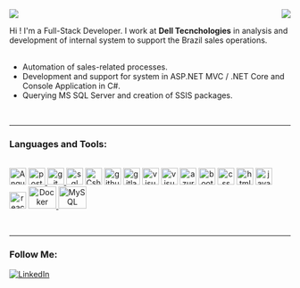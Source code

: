 
<img align='right' src="https://github-readme-stats.vercel.app/api?username=wilopesi&show_icons=true&title_color=783c00&text_color=af552e&icon_color=783c00&bg_color=f8efd4&cache_seconds=2300">

<img src="https://img.shields.io/static/v1?label=Overview&message=Willian Lopes&color=f8efd4&style=for-the-badge&logo=GitHub">

<p>

 Hi ! I'm a Full-Stack Developer. I work at **Dell Tecnchologies** in analysis and development of internal system to support the Brazil sales operations.
<br><br>
- Automation of sales-related processes.
- Development and support for system in ASP.NET MVC / .NET Core and Console Application in C#.
- Querying MS SQL Server and creation of SSIS packages.

</p>
<br>
<hr>

### Languages and Tools:

<div style="display: inline_block"><br>
 
   <a align="center">
    <img alt="Angular" width="30" src="https://www.vectorlogo.zone/logos/angular/angular-icon.svg"/> 
   </a>
                                                                                                   
  <a align="center" href="https://postman.com">
    <img alt="postman" width="30" src="https://www.vectorlogo.zone/logos/getpostman/getpostman-icon.svg"/>
  </a>
 
   <a align="center" href="https://github.com">
    <img alt="git" width="30" src="https://cdn.jsdelivr.net/gh/devicons/devicon/icons/git/git-original.svg"/>
  </a>
 
 <a align="center">
   <img alt="sql server" width="30" src="https://cdn.jsdelivr.net/gh/devicons/devicon/icons/microsoftsqlserver/microsoftsqlserver-plain.svg" /> 
 </a>
 
 <a align="center">
    <img alt="Csharp" width="30"src="https://cdn.jsdelivr.net/gh/devicons/devicon/icons/csharp/csharp-original.svg" /> 
 </a>
 
 
<a align="center">
   <img alt="github" width="30" src="https://cdn.jsdelivr.net/gh/devicons/devicon/icons/github/github-original.svg" />
</a>


<a align="center">
   <img alt="gitlab" width="30" src="https://cdn.jsdelivr.net/gh/devicons/devicon/icons/gitlab/gitlab-original.svg" />
</a>


<a align="center">
   <img alt="visual studio" width="30" src="https://cdn.jsdelivr.net/gh/devicons/devicon/icons/visualstudio/visualstudio-plain.svg" />
</a>

<a align="center">
   <img alt="visual code" width="30" src="https://cdn.jsdelivr.net/gh/devicons/devicon/icons/vscode/vscode-original.svg" />
</a>

<a align="center">
   <img alt="azure" width="30" src="https://cdn.jsdelivr.net/gh/devicons/devicon/icons/azure/azure-original.svg" />
</a>

 <a align="center">
    <img alt="bootstrap" width="30" src="https://cdn.jsdelivr.net/gh/devicons/devicon/icons/bootstrap/bootstrap-original.svg" />       
 </a>
 
 
 <a align="center">
    <img alt="css" width="30"  src="https://cdn.jsdelivr.net/gh/devicons/devicon/icons/css3/css3-original.svg" />    
 </a>
 
 
 <a align="center">
    <img alt="html" width="30" src="https://cdn.jsdelivr.net/gh/devicons/devicon/icons/html5/html5-original.svg" />               
 </a>
 
 
 <a align="center">
    <img alt="java" width="30" src="https://cdn.jsdelivr.net/gh/devicons/devicon/icons/java/java-original.svg" />
 </a>
          
 <a align="center">
     <img alt="react js" width="30" src="https://cdn.jsdelivr.net/gh/devicons/devicon/icons/react/react-original.svg" />              
 </a>
                                                                                                                     
<a align="center" href="https://www.docker.com/">
 <img alt="Docker" height="40" width="50" src="https://cdn.jsdelivr.net/gh/devicons/devicon/icons/docker/docker-original-wordmark.svg"/>
</a>
  
<a align="center" href="https://www.mysql.com">
 <img alt="MySQL" height="40" width="50" src="https://cdn.jsdelivr.net/gh/devicons/devicon/icons/mysql/mysql-original-wordmark.svg"/>
</a>
                                                                                                                                   
</div>
                                                                                                                                   
<br><hr>
                                                                                                                                   
### Follow Me:
[![LinkedIn](https://img.shields.io/badge/LinkedIn-%230077B5.svg?logo=linkedin&logoColor=white)](https://www.linkedin.com/in/wilopesbrz/)
#

